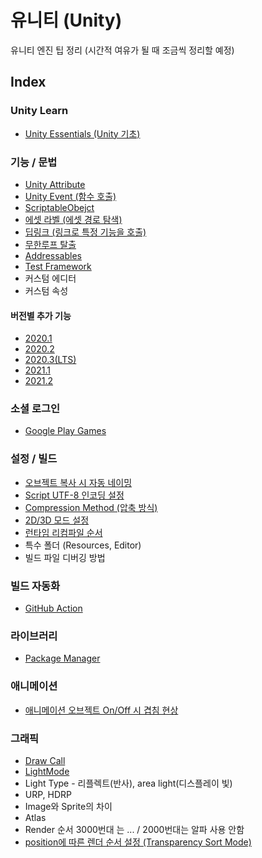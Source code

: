 # 유니티 (Unity)
유니티 엔진 팁 정리 (시간적 여유가 될 때 조금씩 정리할 예정)

## Index

### Unity Learn
- [Unity Essentials (Unity 기초)](UnityEssentials.md)

### 기능 / 문법
- [Unity Attribute](UnityAttribute.md)
- [Unity Event (함수 호출)](UnityEvent.md)
- [ScriptableObejct](ScriptableObejct.md)
- [에셋 라벨 (에셋 경로 탐색)](AssetLabel.md)
- [딥링크 (링크로 특정 기능을 호출)](DeepLink.md)
- [무한루프 탈출](BreakInfiniteLoop.md)
- [Addressables](Addressables.md)
- [Test Framework](TestFramework.md)
- 커스텀 에디터
- 커스텀 속성

#### 버전별 추가 기능
- [2020.1](2020_1.md)
- [2020.2](2020_2.md)
- [2020.3(LTS)](2020_3.md)
- [2021.1](2021_1.md)
- [2021.2](2021_2.md)

### 소셜 로그인
- [Google Play Games](GooglePlayGames.md)

### 설정 / 빌드
- [오브젝트 복사 시 자동 네이밍](ObjectCopyNaming.md)
- [Script UTF-8 인코딩 설정](ScriptEncodingUTF8.md)
- [Compression Method (압축 방식)](CompressionMethod.md)
- [2D/3D 모드 설정](2D3DMode.md)
- [런타임 리컴파일 순서](Recompile.md)
- 특수 폴더 (Resources, Editor)
- 빌드 파일 디버깅 방법

### 빌드 자동화
- [GitHub Action](GitHubActionUnityBuild.md)

### 라이브러리
- [Package Manager](PackageManager.md)

### 애니메이션
- [애니메이션 오브젝트 On/Off 시 겹침 현상](AnimationOverlap.md)

### 그래픽
- [Draw Call](DrawCall.md)
- [LightMode](LightMode.md)
- Light Type - 리플렉트(반사), area light(디스플레이 빛)
- URP, HDRP
- Image와 Sprite의 차이
- Atlas
- Render 순서 3000번대 는 ... / 2000번대는 알파 사용 안함
- [position에 따른 렌더 순서 설정 (Transparency Sort Mode)](TransparencySortMode.md)
